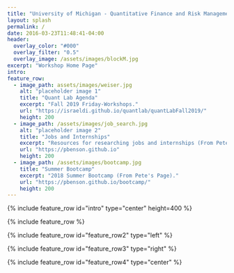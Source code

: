 ```yaml
---
title: "University of Michigan - Quantitative Finance and Risk Management"
layout: splash
permalink: /
date: 2016-03-23T11:48:41-04:00
header:
  overlay_color: "#000"
  overlay_filter: "0.5"
  overlay_image: /assets/images/blockM.jpg
excerpt: "Workshop Home Page"
intro: 
feature_row:
  - image_path: assets/images/weiser.jpg
    alt: "placeholder image 1"
    title: "Quant Lab Agenda"
    excerpt: "Fall 2019 Friday-Workshops."
    url: "https://israeldi.github.io/quantlab/quantLabFall2019/"
    height: 200
  - image_path: /assets/images/job_search.jpg
    alt: "placeholder image 2"
    title: "Jobs and Internships"
    excerpt: "Resources for researching jobs and internships (From Pete's Page)."
    url: "https://pbenson.github.io"
    height: 200
  - image_path: /assets/images/bootcamp.jpg
    title: "Summer Bootcamp"
    excerpt: "2018 Summer Bootcamp (From Pete's Page)."
    url: "https://pbenson.github.io/bootcamp/"
    height: 200
---
```


{% include feature_row id="intro" type="center" height=400 %}

{% include feature_row %}

{% include feature_row id="feature_row2" type="left" %}

{% include feature_row id="feature_row3" type="right" %}

{% include feature_row id="feature_row4" type="center" %}


